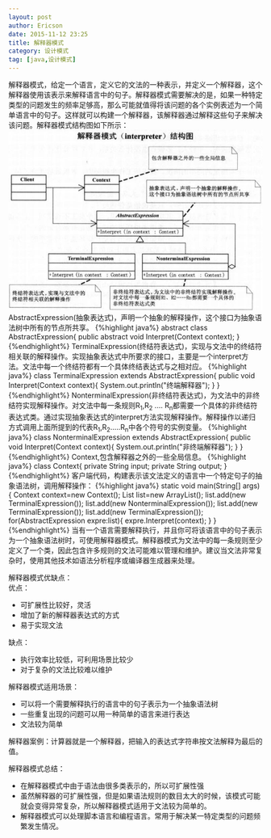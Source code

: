```yaml
---
layout: post
author: Ericson
date: 2015-11-12 23:25
title: 解释器模式
category: 设计模式
tag: [java,设计模式]
---
```


解释器模式，给定一个语言，定义它的文法的一种表示，并定义一个解释器，这个解释器使用该表示来解释语言中的句子。解释器模式需要解决的是，如果一种特定类型的问题发生的频率足够高，那么可能就值得将该问题的各个实例表述为一个简单语言中的句子。这样就可以构建一个解释器，该解释器通过解释这些句子来解决该问题。解释器模式结构图如下所示：
![interpreter](/public/img/java/interpreter.jpg)
AbstractExpression(抽象表达式)，声明一个抽象的解释操作，这个接口为抽象语法树中所有的节点所共享。
{%highlight java%}
abstract class AbstractExpression{
    public abstract void Interpret(Context context);
}
{%endhighlight%}
TerminalExpression(终结符表达式)，实现与文法中的终结符相关联的解释操作。实现抽象表达式中所要求的接口，主要是一个interpret方法。文法中每一个终结符都有一个具体终结表达式与之相对应。
{%highlight java%}
class TerminalExpression extends AbstractExpression{
    public void Interpret(Context context){
        System.out.println("终端解释器");
    }
}
{%endhighlight%}
NonterminalExpression(非终结符表达式)，为文法中的非终结符实现解释操作。对文法中每一条规则R<sub>1</sub>,R<sub>2</sub> .... R<sub>n</sub>都需要一个具体的非终结符表达式类。通过实现抽象表达式的interpret方法实现解释操作。解释操作以递归方式调用上面所提到的代表R<sub>1</sub>,R<sub>2</sub>.....R<sub>n</sub>中各个符号的实例变量。
{%highlight java%}
class NonterminalExpression extends AbstractExpression{
    public void Interpret(Context context){
        System.out.println("非终端解释器");
    }
}
{%endhighlight%}
Context,包含解释器之外的一些全局信息。
{%highlight java%}
class Context{
    private String input;
    private String output;
}
{%endhighlight%}
客户端代码，构建表示该文法定义的语言中一个特定句子的抽象语法树，调用解释操作：
{%highlight java%}
static void main(String[] args){
    Context context=new Context();
    List<AbstractExpression> list=new ArrayList<AbstractExpression>();
    list.add(new TerminalExpression());
    list.add(new NonterminalExpression());
    list.add(new TerminalExpression());
    list.add(new TerminalExpression());
    for(AbstractExpression expre:list){
        expre.Interpret(context);
    }
}
{%endhighlight%}
当有一个语言需要解释执行，并且你可将该语言中的句子表示为一个抽象语法树时，可使用解释器模式。解释器模式为文法中的每一条规则至少定义了一个类，因此包含许多规则的文法可能难以管理和维护。建议当文法非常复杂时，使用其他技术如语法分析程序或编译器生成器来处理。

解释器模式优缺点：<br/>
优点：
<ul>
    <li>可扩展性比较好，灵活</li>
    <li>增加了新的解释器表达式的方式</li>
    <li>易于实现文法</li>
</ul>
缺点：
<ul>
    <li>执行效率比较低，可利用场景比较少</li>
    <li>对于复杂的文法比较难以维护</li>
</ul>

解释器模式适用场景：
<ul>
    <li>可以将一个需要解释执行的语言中的句子表示为一个抽象语法树</li>
    <li>一些重复出现的问题可以用一种简单的语言来进行表达</li>
    <li>文法较为简单</li>
</ul>

解释器案例：计算器就是一个解释器，把输入的表达式字符串按文法解释为最后的值。

解释器模式总结：<br/>
<ul>
<li>在解释器模式中由于语法由很多类表示的，所以可扩展性强</li>
<li>虽然解释器的可扩展性强，但是如果语法规则的数目太大的时候，该模式可能就会变得异常复杂，所以解释器模式适用于文法较为简单的。</li>
<li>解释器模式可以处理脚本语言和编程语言。常用于解决某一特定类型的问题频繁发生情况。</li>
</ul>
